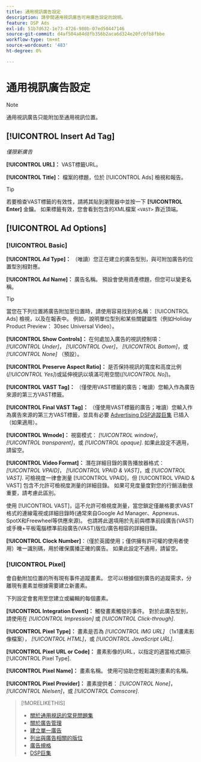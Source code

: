 ```yaml
---
title: 通用視訊廣告設定
description: 請參閱通用視訊廣告可用廣告設定的說明。
feature: DSP Ads
exl-id: 51b7d632-1e73-4726-980b-07ed50447146
source-git-commit: d4af504a84d8fb356b2aca6d324e20fc0fb8fbbe
workflow-type: tm+mt
source-wordcount: '483'
ht-degree: 0%

---
```


# 通用視訊廣告設定

>[!NOTE]
>
>通用視訊廣告只能附加至通用視訊位置。

## [!UICONTROL Insert Ad Tag]

*僅限新廣告*

**[!UICONTROL URL]：** VAST標籤URL。

**[!UICONTROL Title]：** 檔案的標題，位於 [!UICONTROL Ads] 檢視和報告。

>[!TIP]
>
> 若要檢查VAST標籤的有效性，請將其貼到瀏覽器中並按一下 **[!UICONTROL Enter]** 金鑰。 如果標籤有效，您會看到包含的XML檔案 `<VAST>` 靠近頂端。

## [!UICONTROL Ad Options]

### [!UICONTROL Basic]

**[!UICONTROL Ad Type]：** （唯讀）您正在建立的廣告型別，與可附加廣告的位置型別相對應。

**[!UICONTROL Ad Name]：** 廣告名稱。 預設會使用資產標題，但您可以變更名稱。

>[!TIP]
>
> 當您在下列位置將廣告附加至位置時，請使用容易找到的名稱： [!UICONTROL Ads] 檢視，以及在報表中。 例如，說明單位型別和某些關鍵屬性（例如Holiday Product Preview： 30sec Universal Video）。

**[!UICONTROL Show Controls]：** 在何處加入廣告的視訊控制項： *[!UICONTROL Under]*， *[!UICONTROL Over]*， *[!UICONTROL Bottom]*，或 *[!UICONTROL None]* （預設）。

**[!UICONTROL Preserve Aspect Ratio]：** 是否保持視訊的寬度和高度比例(*[!UICONTROL Yes]*)或延伸視訊以填滿可用空間(*[!UICONTROL No]*)。

**[!UICONTROL VAST Tag]：** （僅使用VAST標籤的廣告；唯讀）您輸入作為廣告來源的第三方VAST標籤。

**[!UICONTROL Final VAST Tag]：** （僅使用VAST標籤的廣告；唯讀）您輸入作為廣告來源的第三方VAST標籤，並具有必要 [Advertising DSP追蹤巨集](/help/dsp/campaign-management/macros.md) 已插入（如果適用）。

**[!UICONTROL Wmode]：** 視窗模式： *[!UICONTROL window]*， *[!UICONTROL transparent]*，或 *[!UICONTROL opaque]*. 如果此設定不適用，請留空。

**[!UICONTROL Video Format]：** 潛在詳細目錄的廣告播放器格式： *[!UICONTROL VPAID]*， *[!UICONTROL VPAID & VAST]*，或 *[!UICONTROL VAST]*. 可檢視度一律會測量 [!UICONTROL VPAID]，但 [!UICONTROL VPAID & VAST] 包含不允許可檢視度測量的詳細目錄。 如果可見度量度對您的行銷活動很重要，請考慮此區別。

使用 [!UICONTROL VAST]，這不允許可檢視度測量，當您鎖定僅嚴格要求VAST格式的連線電視或詳細目錄時(通常來自Google Ad Manager、Appnexus、SpotX和Freewheel等供應來源)。 也請將此選項用於先前與標準前段廣告(VAST)或手機+平板電腦標準前段廣告(VAST)版位/廣告相容的詳細目錄。

**[!UICONTROL Clock Number]**：（僅於英國使用；僅供擁有許可權的使用者使用）唯一識別碼，用於確保廣播正確的廣告。 如果此設定不適用，請留空。

### [!UICONTROL Pixel]

會自動附加位置的所有現有事件追蹤畫素。 您可以根據個別廣告的追蹤需求，分離現有畫素並根據需要建立新畫素。

下列設定會套用至您建立或編輯的每個畫素。

**[!UICONTROL Integration Event]：** 觸發畫素觸發的事件。 對於此廣告型別，請使用在 *[!UICONTROL Impression]* 或 *[!UICONTROL Click-through]*.

**[!UICONTROL Pixel Type]：** 畫素是否為 *[!UICONTROL IMG URL]* （1x1畫素影像檔案）， *[!UICONTROL HTML]*，或 *[!UICONTROL JavaScript URL]*.

**[!UICONTROL Pixel URL or Code]：** 畫素影像的URL，以指定的適當格式顯示 [!UICONTROL Pixel Type].

**[!UICONTROL Pixel Name]：** 畫素名稱。 使用可協助您輕鬆識別畫素的名稱。

**[!UICONTROL Pixel Provider]：** 畫素提供者： *[!UICONTROL None]*， *[!UICONTROL Nielsen]*，或 *[!UICONTROL Comscore]*.

>[!MORELIKETHIS]
>
>* [關於通用視訊的常見問題集](/help/dsp/campaign-management/faq-universal-video.md)
>* [關於廣告管理](ad-about.md)
>* [建立單一廣告](ad-create.md)
>* [列出與廣告相關的版位](/help/dsp/campaign-management/ads/ad-list-placements.md)
>* [廣告規格](ad-specs.md)
>* [DSP巨集](/help/dsp/campaign-management/macros.md)

